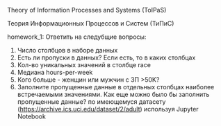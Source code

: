 Theory of Information Processes and Systems (ToIPaS)

Теория Информационных Процессов и Систем (ТиПиС)

homework_1:
  Ответить на следубщие вопросы:
  1) Число столбцов в наборе данных
  2) Есть ли пропуски в данных? Если есть, то в каких столбцах
  3) Кол-во уникальных значений в столбце race
  4) Медиана hours-per-week
  5) Кого больше - женщин или мужчин с ЗП >50K?
  6) Заполните пропущенные данные в отдельных столбцах наиболее встречаемыми значениями. Как еще можно было бы заполнить пропущенные данные?
     по имеющемуся датасету (https://archive.ics.uci.edu/dataset/2/adult) используя Jupyter Notebook

